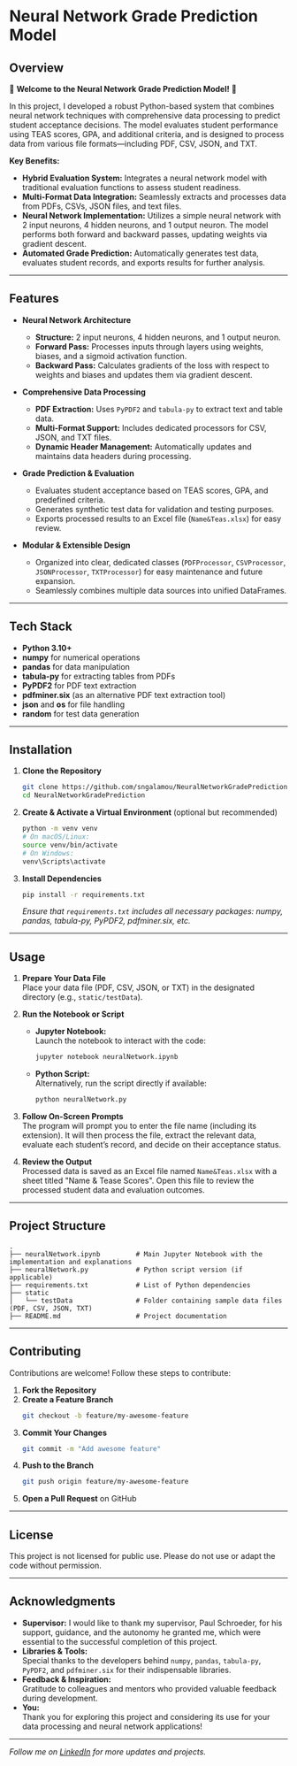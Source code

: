 # Neural Network Grade Prediction Model

## Overview

🚀 **Welcome to the Neural Network Grade Prediction Model!** 🚀

In this project, I developed a robust Python-based system that combines neural network techniques with comprehensive data processing to predict student acceptance decisions. The model evaluates student performance using TEAS scores, GPA, and additional criteria, and is designed to process data from various file formats—including PDF, CSV, JSON, and TXT.

**Key Benefits:**
- **Hybrid Evaluation System:** Integrates a neural network model with traditional evaluation functions to assess student readiness.
- **Multi-Format Data Integration:** Seamlessly extracts and processes data from PDFs, CSVs, JSON files, and text files.
- **Neural Network Implementation:** Utilizes a simple neural network with 2 input neurons, 4 hidden neurons, and 1 output neuron. The model performs both forward and backward passes, updating weights via gradient descent.
- **Automated Grade Prediction:** Automatically generates test data, evaluates student records, and exports results for further analysis.

---

## Features

- **Neural Network Architecture**  
  - **Structure:** 2 input neurons, 4 hidden neurons, and 1 output neuron.
  - **Forward Pass:** Processes inputs through layers using weights, biases, and a sigmoid activation function.
  - **Backward Pass:** Calculates gradients of the loss with respect to weights and biases and updates them via gradient descent.

- **Comprehensive Data Processing**  
  - **PDF Extraction:** Uses `PyPDF2` and `tabula-py` to extract text and table data.
  - **Multi-Format Support:** Includes dedicated processors for CSV, JSON, and TXT files.
  - **Dynamic Header Management:** Automatically updates and maintains data headers during processing.

- **Grade Prediction & Evaluation**  
  - Evaluates student acceptance based on TEAS scores, GPA, and predefined criteria.
  - Generates synthetic test data for validation and testing purposes.
  - Exports processed results to an Excel file (`Name&Teas.xlsx`) for easy review.

- **Modular & Extensible Design**  
  - Organized into clear, dedicated classes (`PDFProcessor`, `CSVProcessor`, `JSONProcessor`, `TXTProcessor`) for easy maintenance and future expansion.
  - Seamlessly combines multiple data sources into unified DataFrames.

---

## Tech Stack

- **Python 3.10+**
- **numpy** for numerical operations
- **pandas** for data manipulation
- **tabula-py** for extracting tables from PDFs
- **PyPDF2** for PDF text extraction
- **pdfminer.six** (as an alternative PDF text extraction tool)
- **json** and **os** for file handling
- **random** for test data generation

---

## Installation

1. **Clone the Repository**  
   ```bash
   git clone https://github.com/sngalamou/NeuralNetworkGradePrediction.git
   cd NeuralNetworkGradePrediction
   ```

2. **Create & Activate a Virtual Environment** (optional but recommended)
   ```bash
   python -m venv venv
   # On macOS/Linux:
   source venv/bin/activate
   # On Windows:
   venv\Scripts\activate
   ```

3. **Install Dependencies**  
   ```bash
   pip install -r requirements.txt
   ```
   *Ensure that `requirements.txt` includes all necessary packages: numpy, pandas, tabula-py, PyPDF2, pdfminer.six, etc.*

---

## Usage

1. **Prepare Your Data File**  
   Place your data file (PDF, CSV, JSON, or TXT) in the designated directory (e.g., `static/testData`).

2. **Run the Notebook or Script**  
   - **Jupyter Notebook:**  
     Launch the notebook to interact with the code:
     ```bash
     jupyter notebook neuralNetwork.ipynb
     ```
   - **Python Script:**  
     Alternatively, run the script directly if available:
     ```bash
     python neuralNetwork.py
     ```

3. **Follow On-Screen Prompts**  
   The program will prompt you to enter the file name (including its extension). It will then process the file, extract the relevant data, evaluate each student’s record, and decide on their acceptance status.

4. **Review the Output**  
   Processed data is saved as an Excel file named `Name&Teas.xlsx` with a sheet titled "Name & Tease Scores". Open this file to review the processed student data and evaluation outcomes.

---

## Project Structure

```
.
├── neuralNetwork.ipynb         # Main Jupyter Notebook with the implementation and explanations
├── neuralNetwork.py            # Python script version (if applicable)
├── requirements.txt            # List of Python dependencies
├── static
│   └── testData                # Folder containing sample data files (PDF, CSV, JSON, TXT)
├── README.md                   # Project documentation
```

---

## Contributing

Contributions are welcome! Follow these steps to contribute:

1. **Fork the Repository**
2. **Create a Feature Branch**  
   ```bash
   git checkout -b feature/my-awesome-feature
   ```
3. **Commit Your Changes**  
   ```bash
   git commit -m "Add awesome feature"
   ```
4. **Push to the Branch**  
   ```bash
   git push origin feature/my-awesome-feature
   ```
5. **Open a Pull Request** on GitHub

---

## License

This project is not licensed for public use. Please do not use or adapt the code without permission.

---

## Acknowledgments

- **Supervisor:**
  I would like to thank my supervisor, Paul Schroeder, for his support, guidance, and the autonomy he granted me, which were essential to the successful completion of this project.
- **Libraries & Tools:**  
  Special thanks to the developers behind `numpy`, `pandas`, `tabula-py`, `PyPDF2`, and `pdfminer.six` for their indispensable libraries.
- **Feedback & Inspiration:**  
  Gratitude to colleagues and mentors who provided valuable feedback during development.
- **You:**  
  Thank you for exploring this project and considering its use for your data processing and neural network applications!

---

*Follow me on [LinkedIn](#) for more updates and projects.*
